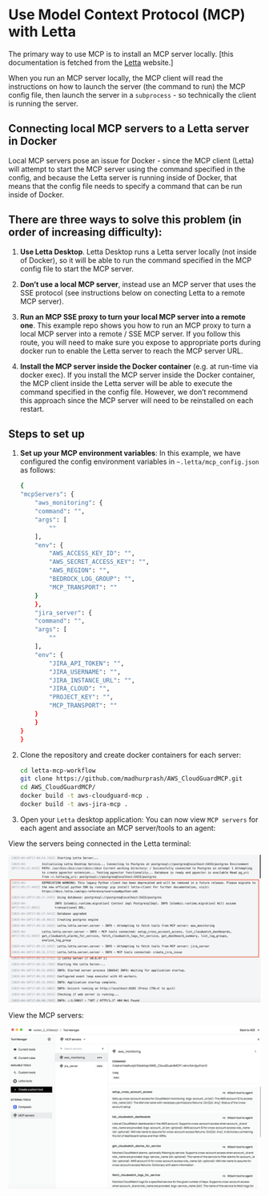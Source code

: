 # Use Model Context Protocol (MCP) with Letta

The primary way to use MCP is to install an MCP server locally. [this documentation is fetched from the [Letta](https://docs.letta.com/guides/mcp/stdio#step-3-start-the-letta-server) website.]

When you run an MCP server locally, the MCP client will read the instructions on how to launch the server (the command to run) the MCP config file, then launch the server in a `subprocess` - so technically the client is running the server.

## Connecting local MCP servers to a Letta server in Docker
Local MCP servers pose an issue for Docker - since the MCP client (Letta) will attempt to start the MCP server using the command specified in the config, and because the Letta server is running inside of Docker, that means that the config file needs to specify a command that can be run inside of Docker.

## There are three ways to solve this problem (in order of increasing difficulty):

1. **Use Letta Desktop**. Letta Desktop runs a Letta server locally (not inside of Docker), so it will be able to run the command specified in the MCP config file to start the MCP server.

2. **Don’t use a local MCP server**, instead use an MCP server that uses the SSE protocol (see instructions below on conecting Letta to a remote MCP server).

3. **Run an MCP SSE proxy to turn your local MCP server into a remote one**. This example repo shows you how to run an MCP proxy to turn a local MCP server into a remote / SSE MCP server. If you follow this route, you will need to make sure you expose to appropriate ports during docker run to enable the Letta server to reach the MCP server URL.

4. **Install the MCP server inside the Docker container** (e.g. at run-time via docker exec). If you install the MCP server inside the Docker container, the MCP client inside the Letta server will be able to execute the command specified in the config file. However, we don’t recommend this approach since the MCP server will need to be reinstalled on each restart.

## Steps to set up

1. **Set up your MCP environment variables**: In this example, we have configured the config environment variables in `~.letta/mcp_config.json` as follows:

    ```bash
    {
    "mcpServers": {
        "aws_monitoring": {
        "command": "",
        "args": [
            ""
        ],
        "env": {
            "AWS_ACCESS_KEY_ID": "",
            "AWS_SECRET_ACCESS_KEY": "",
            "AWS_REGION": "",
            "BEDROCK_LOG_GROUP": "",
            "MCP_TRANSPORT": ""
        }
        },
        "jira_server": {
        "command": "",
        "args": [
            ""
        ],
        "env": {
            "JIRA_API_TOKEN": "",
            "JIRA_USERNAME": "",
            "JIRA_INSTANCE_URL": "",
            "JIRA_CLOUD": "",
            "PROJECT_KEY": "",
            "MCP_TRANSPORT": ""
        }
        }
    }
    }
    ```

2. Clone the repository and create docker containers for each server:


    ```bash
    cd letta-mcp-workflow
    git clone https://github.com/madhurprash/AWS_CloudGuardMCP.git
    cd AWS_CloudGuardMCP/
    docker build -t aws-cloudguard-mcp .
    docker build -t aws-jira-mcp .
    ```

3. Open your `Letta` desktop application: You can now view `MCP servers` for each agent and associate an MCP server/tools to an agent:

View the servers being connected in the Letta terminal:

![connecting](connecting.png)

View the MCP servers:

![MCP](mcp_servers.png)
